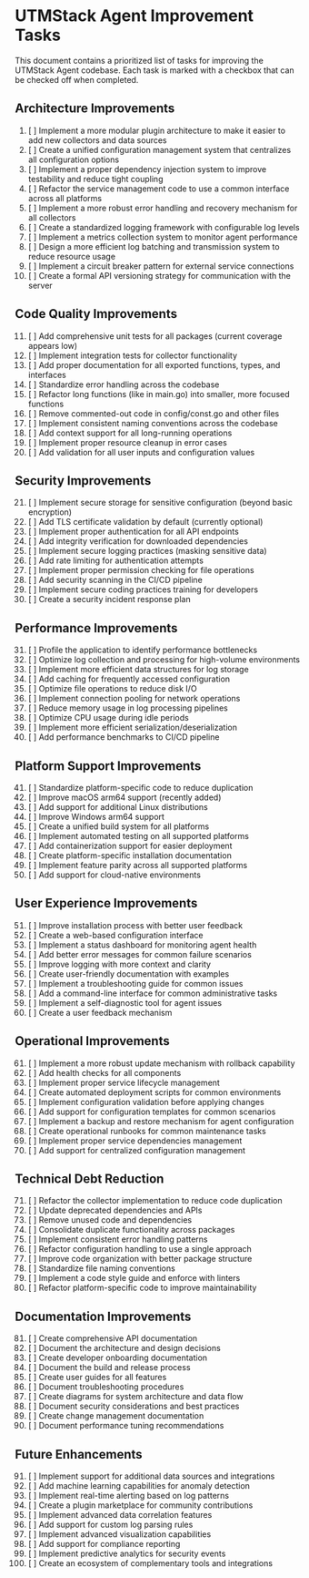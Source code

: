 # UTMStack Agent Improvement Tasks

This document contains a prioritized list of tasks for improving the UTMStack Agent codebase. Each task is marked with a checkbox that can be checked off when completed.

## Architecture Improvements

1. [ ] Implement a more modular plugin architecture to make it easier to add new collectors and data sources
2. [ ] Create a unified configuration management system that centralizes all configuration options
3. [ ] Implement a proper dependency injection system to improve testability and reduce tight coupling
4. [ ] Refactor the service management code to use a common interface across all platforms
5. [ ] Implement a more robust error handling and recovery mechanism for all collectors
6. [ ] Create a standardized logging framework with configurable log levels
7. [ ] Implement a metrics collection system to monitor agent performance
8. [ ] Design a more efficient log batching and transmission system to reduce resource usage
9. [ ] Implement a circuit breaker pattern for external service connections
10. [ ] Create a formal API versioning strategy for communication with the server

## Code Quality Improvements

11. [ ] Add comprehensive unit tests for all packages (current coverage appears low)
12. [ ] Implement integration tests for collector functionality
13. [ ] Add proper documentation for all exported functions, types, and interfaces
14. [ ] Standardize error handling across the codebase
15. [ ] Refactor long functions (like in main.go) into smaller, more focused functions
16. [ ] Remove commented-out code in config/const.go and other files
17. [ ] Implement consistent naming conventions across the codebase
18. [ ] Add context support for all long-running operations
19. [ ] Implement proper resource cleanup in error cases
20. [ ] Add validation for all user inputs and configuration values

## Security Improvements

21. [ ] Implement secure storage for sensitive configuration (beyond basic encryption)
22. [ ] Add TLS certificate validation by default (currently optional)
23. [ ] Implement proper authentication for all API endpoints
24. [ ] Add integrity verification for downloaded dependencies
25. [ ] Implement secure logging practices (masking sensitive data)
26. [ ] Add rate limiting for authentication attempts
27. [ ] Implement proper permission checking for file operations
28. [ ] Add security scanning in the CI/CD pipeline
29. [ ] Implement secure coding practices training for developers
30. [ ] Create a security incident response plan

## Performance Improvements

31. [ ] Profile the application to identify performance bottlenecks
32. [ ] Optimize log collection and processing for high-volume environments
33. [ ] Implement more efficient data structures for log storage
34. [ ] Add caching for frequently accessed configuration
35. [ ] Optimize file operations to reduce disk I/O
36. [ ] Implement connection pooling for network operations
37. [ ] Reduce memory usage in log processing pipelines
38. [ ] Optimize CPU usage during idle periods
39. [ ] Implement more efficient serialization/deserialization
40. [ ] Add performance benchmarks to CI/CD pipeline

## Platform Support Improvements

41. [ ] Standardize platform-specific code to reduce duplication
42. [ ] Improve macOS arm64 support (recently added)
43. [ ] Add support for additional Linux distributions
44. [ ] Improve Windows arm64 support
45. [ ] Create a unified build system for all platforms
46. [ ] Implement automated testing on all supported platforms
47. [ ] Add containerization support for easier deployment
48. [ ] Create platform-specific installation documentation
49. [ ] Implement feature parity across all supported platforms
50. [ ] Add support for cloud-native environments

## User Experience Improvements

51. [ ] Improve installation process with better user feedback
52. [ ] Create a web-based configuration interface
53. [ ] Implement a status dashboard for monitoring agent health
54. [ ] Add better error messages for common failure scenarios
55. [ ] Improve logging with more context and clarity
56. [ ] Create user-friendly documentation with examples
57. [ ] Implement a troubleshooting guide for common issues
58. [ ] Add a command-line interface for common administrative tasks
59. [ ] Implement a self-diagnostic tool for agent issues
60. [ ] Create a user feedback mechanism

## Operational Improvements

61. [ ] Implement a more robust update mechanism with rollback capability
62. [ ] Add health checks for all components
63. [ ] Implement proper service lifecycle management
64. [ ] Create automated deployment scripts for common environments
65. [ ] Implement configuration validation before applying changes
66. [ ] Add support for configuration templates for common scenarios
67. [ ] Implement a backup and restore mechanism for agent configuration
68. [ ] Create operational runbooks for common maintenance tasks
69. [ ] Implement proper service dependencies management
70. [ ] Add support for centralized configuration management

## Technical Debt Reduction

71. [ ] Refactor the collector implementation to reduce code duplication
72. [ ] Update deprecated dependencies and APIs
73. [ ] Remove unused code and dependencies
74. [ ] Consolidate duplicate functionality across packages
75. [ ] Implement consistent error handling patterns
76. [ ] Refactor configuration handling to use a single approach
77. [ ] Improve code organization with better package structure
78. [ ] Standardize file naming conventions
79. [ ] Implement a code style guide and enforce with linters
80. [ ] Refactor platform-specific code to improve maintainability

## Documentation Improvements

81. [ ] Create comprehensive API documentation
82. [ ] Document the architecture and design decisions
83. [ ] Create developer onboarding documentation
84. [ ] Document the build and release process
85. [ ] Create user guides for all features
86. [ ] Document troubleshooting procedures
87. [ ] Create diagrams for system architecture and data flow
88. [ ] Document security considerations and best practices
89. [ ] Create change management documentation
90. [ ] Document performance tuning recommendations

## Future Enhancements

91. [ ] Implement support for additional data sources and integrations
92. [ ] Add machine learning capabilities for anomaly detection
93. [ ] Implement real-time alerting based on log patterns
94. [ ] Create a plugin marketplace for community contributions
95. [ ] Implement advanced data correlation features
96. [ ] Add support for custom log parsing rules
97. [ ] Implement advanced visualization capabilities
98. [ ] Add support for compliance reporting
99. [ ] Implement predictive analytics for security events
100. [ ] Create an ecosystem of complementary tools and integrations